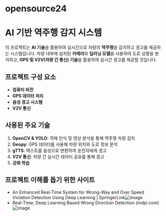 # opensource24
# AI 기반 역주행 감지 시스템
이 프로젝트는 **AI 기술**을 활용하여 실시간으로 차량의 **역주행**을 감지하고 경고를 제공하는 시스템입니다. 
차량 내부에 설치된 **카메라**와 **딥러닝 모델**을 사용하여 도로 상황을 분석하고, **GPS 및 V2V(차량 간 통신) 기술**을 활용하여 실시간 경고를 제공할 것입니다.

## 프로젝트 구성 요소
- **컴퓨터 비전**
- **GPS 데이터 처리**
- **음성 경고 시스템**
- **V2V 통신**

## 사용된 주요 기술
1. **OpenCV & YOLO**: 객체 인식 및 영상 분석을 통해 역주행 차량 감지
2. **Geopy**: GPS 데이터를 사용해 차량 위치와 도로 정보 분석
3. **gTTS**: 텍스트를 음성으로 변환하여 운전자에게 경고
4. **V2V 통신**: 차량 간 실시간 데이터 공유를 통해 경고 
5. **강화 학습**

## 프로젝트 이해를 돕기 위한 사이트
- ﻿An Enhanced Real-Time System for Wrong-Way and Over Speed Violation Detection Using Deep Learning | SpringerLink![image](https://github.com/user-attachments/assets/d7ae9d1a-e08b-42e3-9679-2c439436470d)
- ﻿Real-Time, Deep Learning Based Wrong Direction Detection (mdpi.com)![image](https://github.com/user-attachments/assets/8c2767b2-768c-4f4a-8027-5d70f4883c11)

